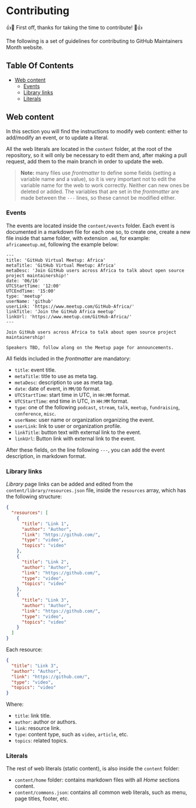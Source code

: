 # Contributing

:+1::tada: First off, thanks for taking the time to contribute! :tada::+1:

The following is a set of guidelines for contributing to GitHub Maintainers Month website.

## Table Of Contents

- [Web content](#web-content)
  - [Events](#events)
  - [Library links](#library-links)
  - [Literals](#literals)

## Web content

In this section you will find the instructions to modify web content: either to add/modify an event, or to update a literal.

All the web literals are located in the `content` folder, at the root of the repository, so it will only be necessary to edit them and, after making a pull request, add them to the main branch in order to update the web.

> **Note:** many files use _frontmatter_ to define some fields (setting a variable name and a value), so it is very important not to edit the variable name for the web to work correctly. Neither can new ones be deleted or added. The variables that are set in the _frontmatter_ are made between the `---` lines, so these cannot be modified either.

### Events

The events are located inside the `content/events` folder. Each event is documented in a markdown file for each one so, to create one, create a new file inside that same folder, with extension `.md`, for example: `africameetup.md`, following the example below:

```
---
title: 'GitHub Virtual Meetup: Africa'
metaTitle: 'GitHub Virtual Meetup: Africa'
metaDesc: 'Join GitHub users across Africa to talk about open source project maintainership!'
date: '06/16'
UTCStartTime: '12:00'
UTCEndTime: '15:00'
type: 'meetup'
userName: 'github'
userLink: 'https://www.meetup.com/GitHub-Africa/'
linkTitle: 'Join the GitHub Africa meetup'
linkUrl: 'https://www.meetup.com/GitHub-Africa/'
---

Join GitHub users across Africa to talk about open source project maintainership!

Speakers TBD, follow along on the Meetup page for announcements.
```

All fields included in the _frontmatter_ are mandatory:

- `title`: event title.
- `metaTitle`: title to use as meta tag.
- `metaDesc`: description to use as meta tag.
- `date`: date of event, in `MM/DD` format.
- `UTCStartTime`: start time in UTC, in `HH:MM` format.
- `UTCStartTime`: end time in UTC, in `HH:MM` format.
- `type`: one of the following `podcast`, `stream`, `talk`, `meetup`, `fundraising`, `conference`, `misc`.
- `userName`: user name or organization organizing the event.
- `userLink`: link to user or organization profile.
- `linkTitle`: button text with external link to the event.
- `linkUrl`: Button link with external link to the event.

After these fields, on the line following `---`, you can add the event description, in markdown format.

### Library links

_Library_ page links can be added and edited from the `content/library/resources.json` file, inside the `resources` array, which has the following structure:

```json
{
  "resources": [
    {
      "title": "Link 1",
      "author": "Author",
      "link": "https://github.com/",
      "type": "video",
      "topics": "video"
    },
    {
      "title": "Link 2",
      "author": "Author",
      "link": "https://github.com/",
      "type": "video",
      "topics": "video"
    },
    {
      "title": "Link 3",
      "author": "Author",
      "link": "https://github.com/",
      "type": "video",
      "topics": "video"
    }
  ]
}
```

Each resource:

```json
{
  "title": "Link 3",
  "author": "Author",
  "link": "https://github.com/",
  "type": "video",
  "topics": "video"
}
```

Where:

- `title`: link title.
- `author`: author or authors.
- `link`: resource link.
- `type`: content type, such as `video`, `article`, etc.
- `topics`: related topics.

### Literals

The rest of web literals (static content), is also inside the `content` folder:

- `content/home` folder: contains markdown files with all _Home_ sections content.
- `content/commons.json`: contains all common web literals, such as menu, page titles, footer, etc.
